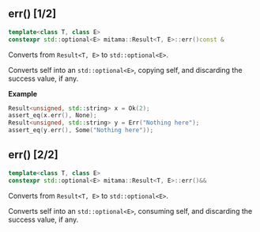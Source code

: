 ## err() [1/2]

```cpp
template<class T, class E>
constexpr std::optional<E> mitama::Result<T, E>::err()const &
```

Converts from `Result<T, E>` to `std::optional<E>`.

Converts self into an `std::optional<E>`, copying self, and discarding the success value, if any.

**Example**

```cpp
Result<unsigned, std::string> x = Ok(2);
assert_eq(x.err(), None);
Result<unsigned, std::string> y = Err("Nothing here");
assert_eq(y.err(), Some("Nothing here"));
```

## err() [2/2]

```cpp
template<class T, class E>
constexpr std::optional<E> mitama::Result<T, E>::err()&&
```

Converts from `Result<T, E>` to `std::optional<E>`.

Converts self into an `std::optional<E>`, consuming self, and discarding the success value, if any.

